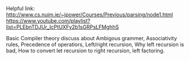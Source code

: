 Helpful link:</br>
http://www.cs.nuim.ie/~jpower/Courses/Previous/parsing/node1.html </br>
https://www.youtube.com/playlist?list=PLEbnTDJUr_IcPtUXFy2b1sGRPsLFMghhS

Basic Compiler theory discuss about Ambigous grammer, Associativity rules, Precedence of operatiors, Left/right recursion, Why left recursion is bad, How to convert let recursion to right recursion, left factoring.
